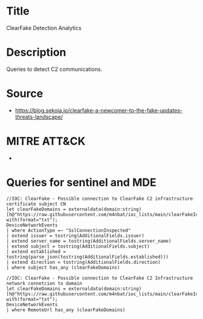 # Title
ClearFake Detection Analytics

# Description
Queries to detect  C2 communications.

# Source
- https://blog.sekoia.io/clearfake-a-newcomer-to-the-fake-updates-threats-landscape/

# MITRE ATT&CK
-

# Queries for sentinel and MDE

```
//IOC: ClearFake - Possible connection to ClearFake C2 infrastructure certificate subject CN
let clearFakeDomains = externaldata(domain:string)[h@"https://raw.githubusercontent.com/m4nbat/ioc_lists/main/clearFakeIocs.txt"]
with(format="txt");
DeviceNetworkEvents
| where ActionType =~ "SslConnectionInspected"
| extend issuer = tostring(AdditionalFields.issuer)
| extend server_name = tostring(AdditionalFields.server_name)
| extend subject = tostring(AdditionalFields.subject)
| extend established = tostring(parse_json(tostring(AdditionalFields.established)))
| extend direction = tostring(AdditionalFields.direction)
| where subject has_any (clearFakeDomains)
```

```
//IOC: ClearFake - Possible connection to ClearFake C2 Infrastructure network connetcion to domain
let clearFakeDomains = externaldata(domain:string)[h@"https://raw.githubusercontent.com/m4nbat/ioc_lists/main/clearFakeIocs.txt"]
with(format="txt");
DeviceNetworkEvents
| where RemoteUrl has_any (clearFakeDomains)
```


